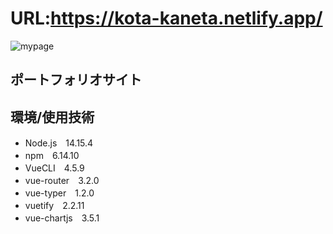 # URL:https://kota-kaneta.netlify.app/

![mypage](/app/assets/mypage.png)

## ポートフォリオサイト

## 環境/使用技術

- Node.js　14.15.4
- npm　6.14.10
- VueCLI　4.5.9
- vue-router　3.2.0
- vue-typer　1.2.0
- vuetify　2.2.11
- vue-chartjs　3.5.1 
